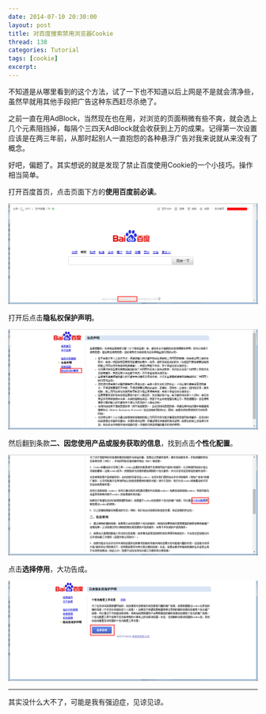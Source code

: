 ```yaml
---
date: 2014-07-10 20:30:00
layout: post
title: 对百度搜索禁用浏览器Cookie
thread: 138
categories: Tutorial
tags: [cookie]
excerpt: 
---
```


不知道是从哪里看到的这个方法，试了一下也不知道以后上网是不是就会清净些，虽然早就用其他手段把广告这种东西赶尽杀绝了。

之前一直在用AdBlock，当然现在也在用，对浏览的页面稍微有些不爽，就会选上几个元素阻挡掉，每隔个三四天AdBlock就会收获到上万的成果。记得第一次设置应该是在两三年前，从那时起别人一直抱怨的各种悬浮广告对我来说就从来没有了概念。

好吧，偏题了。其实想说的就是发现了禁止百度使用Cookie的一个小技巧。操作相当简单。

打开百度首页，点击页面下方的**使用百度前必读**。

![](/assets/2014-07-10-RefuseBaiduAds-1.png )

打开后点击**隐私权保护声明**。

![](/assets/2014-07-10-RefuseBaiduAds-2.png)

然后翻到条款**二、因您使用产品或服务获取的信息**，找到点击**个性化配置**。

![](/assets/2014-07-10-RefuseBaiduAds-3.png)

点击**选择停用**，大功告成。

![](/assets/2014-07-10-RefuseBaiduAds-4.png)

----

其实没什么大不了，可能是我有强迫症，见谅见谅。